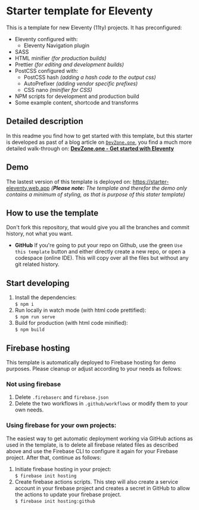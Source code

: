 # Starter template for Eleventy

This is a template for new Eleventy (11ty) projects.
It has preconfigured:
* Eleventy configured with:
  * Eleventy Navigation plugin
* SASS
* HTML minifier *(for production builds)*
* Prettier *(for editing and development builds)*
* PostCSS configured with:
  * PostCSS hash *(adding a hash code to the output css)*
  * AutoPrefixer *(adding vendor specific prefixes)*
  * CSS nano *(minifier for CSS)*
* NPM scripts for development and production build
* Some example content, shortcode and transforms

## Detailed description

In this readme you find how to get started with this template, but this
starter is developed as past of a blog article on [`DevZone.one`](https://devzone.one), you find a much more detailed walk-through on:
[**DevZone.one - Get started with Eleventy**](https://devzone.one/blogs/get-started-with-eleventy)

## Demo

The lastest version of this template is deployed on:
https://starter-eleventy.web.app
*(**Please note:** The template and therefor the demo only contains a minimum of styling, as that is purpose of this stater template)*

## How to use the template

Don't fork this repository, that would give you all the branches and 
commit history, not what you want.
* **GitHub** If you're going to put your repo on Github, use the green 
`Use this template` button and either directly create a new repo, or 
open a codespace (online IDE). This will copy over all the files but without any git related history.

## Start developing
1. Install the dependencies:<br>
   `$ npm i`
2. Run locally in watch mode (with html code prettified):<br>
   `$ npm run serve`
3. Build for production (with html code minified):<br>
   `$ npm build` 




## Firebase hosting

This template is automatically deployed to Firebase hosting for demo purposes. Please cleanup or adjust according to your needs as follows:

### Not using firebase

1. Delete `.firebaserc` and `firebase.json`
2. Delete the two workflows in `.github/workflows` or modify them to your own needs.

### Using firebase for your own projects:

The easiest way to get automatic deployment working via GitHub actions as used in the template, is to delete all firebase related files as described above and use the Firebase CLI to configure it again for your Firebase project. After that, continue as follows:

1. Initiate firebase hosting in your project:<br>
   `$ firebase init hosting`
2. Create firebase actions scripts. This step will also create a 
   service account in your firebase project and creates a secret in GitHub to allow the actions to update your firebase project.<br>
   `$ firebase init hosting:github`